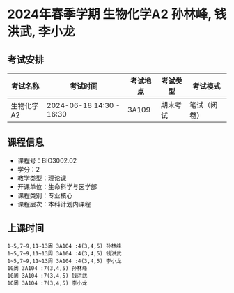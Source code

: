# 2024年春季学期 生物化学A2 孙林峰, 钱洪武, 李小龙




## 考试安排

| 考试名称 | 考试时间 | 考试地点 | 考试类型 | 考试模式 |
| -------- | -------- | -------- | -------- | -------- |
| 生物化学A2 | 2024-06-18 14:30 - 16:30 | 3A109 | 期末考试 | 笔试（闭卷） |





## 课程信息

- 课程号：BIO3002.02
- 学分：2
- 教学类型：理论课
- 开课单位：生命科学与医学部
- 课程类别：专业核心
- 课程层次：本科计划内课程

## 上课时间

```
1~5,7~9,11~13周 3A104 :4(3,4,5) 孙林峰
1~5,7~9,11~13周 3A104 :4(3,4,5) 钱洪武
1~5,7~9,11~13周 3A104 :4(3,4,5) 李小龙
10周 3A104 :7(3,4,5) 孙林峰
10周 3A104 :7(3,4,5) 钱洪武
10周 3A104 :7(3,4,5) 李小龙
```

